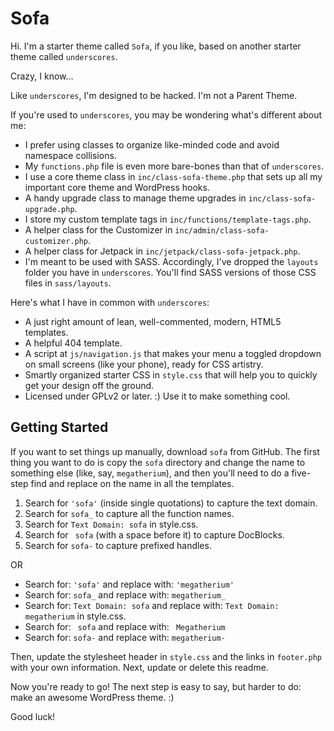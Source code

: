 Sofa
===

Hi. I'm a starter theme called `Sofa`, if you like, based on another starter theme called `underscores`. 

Crazy, I know...

Like `underscores`, I'm designed to be hacked. I'm not a Parent Theme. 

If you're used to `underscores`, you may be wondering what's different about me: 

* I prefer using classes to organize like-minded code and avoid namespace collisions. 
* My `functions.php` file is even more bare-bones than that of `underscores`. 
* I use a core theme class in `inc/class-sofa-theme.php` that sets up all my important core theme and WordPress hooks.
* A handy upgrade class to manage theme upgrades in `inc/class-sofa-upgrade.php`.
* I store my custom template tags in `inc/functions/template-tags.php`.
* A helper class for the Customizer in `inc/admin/class-sofa-customizer.php`.
* A helper class for Jetpack in `inc/jetpack/class-sofa-jetpack.php`. 
* I'm meant to be used with SASS. Accordingly, I've dropped the `layouts` folder you have in `underscores`. You'll find SASS versions of those CSS files in `sass/layouts`. 

Here's what I have in common with `underscores`:

* A just right amount of lean, well-commented, modern, HTML5 templates.
* A helpful 404 template.
* A script at `js/navigation.js` that makes your menu a toggled dropdown on small screens (like your phone), ready for CSS artistry.
* Smartly organized starter CSS in `style.css` that will help you to quickly get your design off the ground.
* Licensed under GPLv2 or later. :) Use it to make something cool.

Getting Started
---------------

If you want to set things up manually, download `sofa` from GitHub. The first thing you want to do is copy the `sofa` directory and change the name to something else (like, say, `megatherium`), and then you'll need to do a five-step find and replace on the name in all the templates.

1. Search for `'sofa'` (inside single quotations) to capture the text domain.
2. Search for `sofa_` to capture all the function names.
3. Search for `Text Domain: sofa` in style.css.
4. Search for <code>&nbsp;sofa</code> (with a space before it) to capture DocBlocks.
5. Search for `sofa-` to capture prefixed handles.

OR

* Search for: `'sofa'` and replace with: `'megatherium'`
* Search for: `sofa_` and replace with: `megatherium_`
* Search for: `Text Domain: sofa` and replace with: `Text Domain: megatherium` in style.css.
* Search for: <code>&nbsp;sofa</code> and replace with: <code>&nbsp;Megatherium</code>
* Search for: `sofa-` and replace with: `megatherium-`

Then, update the stylesheet header in `style.css` and the links in `footer.php` with your own information. Next, update or delete this readme.

Now you're ready to go! The next step is easy to say, but harder to do: make an awesome WordPress theme. :)

Good luck!
